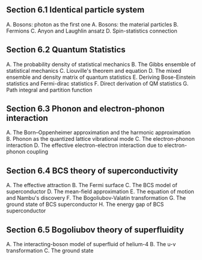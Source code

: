 ## Section 6.1  Identical particle system
A.   Bosons: photon as the first one
A.   Bosons: the material particles
B.   Fermions
C.   Anyon and Laughlin ansatz
D.   Spin-statistics connection

## Section 6.2  Quantum Statistics
A.   The probability density of statistical mechanics
B.   The Gibbs ensemble of statistical mechanics
C.   Liouville's theorem and equation
D.   The mixed ensemble and density matrix of quantum statistics
E.   Deriving Bose-Einstein statistics and Fermi-dirac statistics
F.   Direct derivation of QM statistics
G.   Path integral and partition function

## Section 6.3  Phonon and electron-phonon interaction
A.  The Born–Oppenheimer approximation and the harmonic approximation
B.  Phonon as the quantized lattice vibrational mode
C.  The electron-phonon interaction
D.  The effective electron-electron interaction due to electron-phonon coupling

## Section 6.4  BCS theory of superconductivity
A.  The effective attraction
B.  The Fermi surface
C.  The BCS model of superconductor
D.  The mean-field approximation
E.  The equation of motion and Nambu's discovery
F.  The Bogoliubov-Valatin transformation
G.  The ground state of BCS superconductor
H.  The energy gap of BCS superconductor

## Section 6.5  Bogoliubov theory of superfluidity
A.   The interacting-boson model of superfluid of helium-4
B.   The u-v transformation
C.   The ground state
